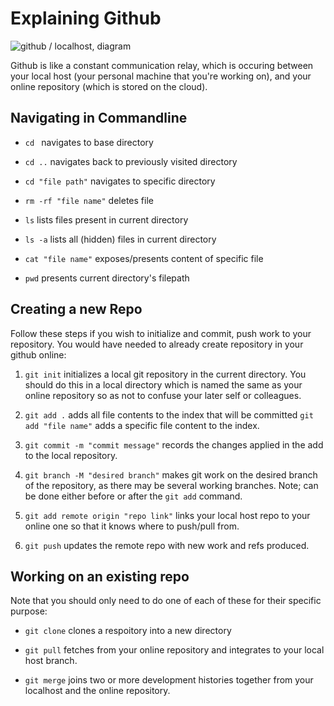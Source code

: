 # Explaining Github

![github / localhost, diagram]()

Github is like a constant communication relay, which is occuring between your local host (your personal machine that you're working on), and your online repository (which is stored on the cloud).

## Navigating in Commandline

- `cd ` navigates to base directory

- `cd ..` navigates back to previously visited directory

- `cd "file path"` navigates to specific directory

- `rm -rf "file name"` deletes file

- `ls` lists files present in current directory

- `ls -a` lists all (hidden) files in current directory

- `cat "file name"` exposes/presents content of specific file

- `pwd` presents current directory's filepath

## Creating a new Repo
Follow these steps if you wish to initialize and commit, push work to your repository. You would have needed to already create repository in your github online:

1. `git init` initializes a local git repository in the current directory. You should do this in a local directory which is named the same as your online repository so as not to confuse your later self or colleagues.

2. `git add .` adds all file contents to the index that will be committed `git add "file name"` adds a specific file content to the index.

3. `git commit -m "commit message"` records the changes applied in the add to the local repository.

4. `git branch -M "desired branch"` makes git work on the desired branch of the repository, as there may be several working branches. Note; can be done either before or after the `git add` command.

5. `git add remote origin "repo link"` links your local host repo to your online one so that it knows where to push/pull from.

6. `git push` updates the remote repo with new work and refs produced.

## Working on an existing repo
Note that you should only need to do one of each of these for their specific purpose: 

- `git clone` clones a respoitory into a new directory

- `git pull` fetches from your online repository and integrates to your local host branch.

- `git merge` joins two or more development histories together from your localhost and the online repository.
